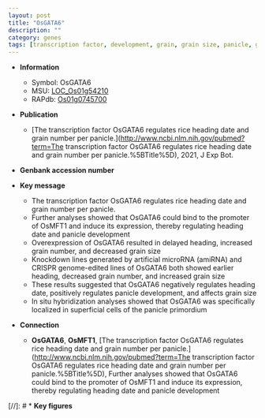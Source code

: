 ```yaml
---
layout: post
title: "OsGATA6"
description: ""
category: genes
tags: [transcription factor, development, grain, grain size, panicle, grain number, heading date, panicle development]
---
```


* **Information**  
    + Symbol: OsGATA6  
    + MSU: [LOC_Os01g54210](http://rice.uga.edu/cgi-bin/ORF_infopage.cgi?orf=LOC_Os01g54210)  
    + RAPdb: [Os01g0745700](http://rapdb.dna.affrc.go.jp/viewer/gbrowse_details/irgsp1?name=Os01g0745700)  

* **Publication**  
    + [The transcription factor OsGATA6 regulates rice heading date and grain number per panicle.](http://www.ncbi.nlm.nih.gov/pubmed?term=The transcription factor OsGATA6 regulates rice heading date and grain number per panicle.%5BTitle%5D), 2021, J Exp Bot.

* **Genbank accession number**  

* **Key message**  
    + The transcription factor OsGATA6 regulates rice heading date and grain number per panicle.
    + Further analyses showed that OsGATA6 could bind to the promoter of OsMFT1 and induce its expression, thereby regulating heading date and panicle development
    + Overexpression of OsGATA6 resulted in delayed heading, increased grain number, and decreased grain size
    + Knockdown lines generated by artificial microRNA (amiRNA) and CRISPR genome-edited lines of OsGATA6 both showed earlier heading, decreased grain number, and increased grain size
    + These results suggested that OsGATA6 negatively regulates heading date, positively regulates panicle development, and affects grain size
    + In situ hybridization analyses showed that OsGATA6 was specifically localized in superficial cells of the panicle primordium

* **Connection**  
    + __OsGATA6__, __OsMFT1__, [The transcription factor OsGATA6 regulates rice heading date and grain number per panicle.](http://www.ncbi.nlm.nih.gov/pubmed?term=The transcription factor OsGATA6 regulates rice heading date and grain number per panicle.%5BTitle%5D),  Further analyses showed that OsGATA6 could bind to the promoter of OsMFT1 and induce its expression, thereby regulating heading date and panicle development

[//]: # * **Key figures**  


